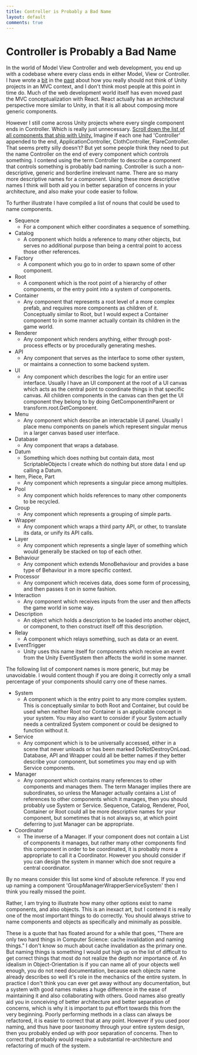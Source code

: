 ```yaml
---
title: Controller is Probably a Bad Name
layout: default
comments: true
---
```


# Controller is Probably a Bad Name

In the world of Model View Controller and web development, you end up with a codebase where every class ends in either Model, View or Controller. I have wrote a [bit](http://rygo6.github.io/2017/03/26/ECS-not-MVC.html) in the [past](http://rygo6.github.io/2016/08/21/Forget-About-MVC-In-Unity.html) about how you really should not think of Unity projects in an MVC context, and I don't think most people at this point in time do. Much of the web development world itself has even moved past the MVC conceptualization with React. React actually has an architectural perspective more similar to Unity, in that it is all about composing more generic components.

 However I still come across Unity projects where every single component ends in Controller. Which is really just unnecessary. [Scroll down the list of all components that ship with Unity.](https://docs.unity3d.com/ScriptReference/Application.html) Imagine if each one had 'Controller' appended to the end, ApplicationController, ClothController, FlareController. That seems pretty silly doesn't? But yet some people think they need to put the name Controller on the end of every component which controls something. I contend using the term Controller to describe a component that controls something is probably bad naming. Controller is such a non-descriptive, generic and borderline irrelevant name. There are so many more descriptive names for a component. Using these more descriptive names I think will both aid you in better separation of concerns in your architecture, and also make your code easier to follow.

To further illustrate I have compiled a list of nouns that could be used to name components.

- Sequence
  - For a component which either coordinates a sequence of something.
- Catalog
  - A component which holds a reference to many other objects, but serves no additional purpose than being a central point to access those other references.
- Factory
  - A component which you go to in order to spawn some of other component.
- Root
  - A component which is the root point of a hierarchy of other components, or the entry point into a system of components.
- Container
    - Any component that represents a root level of a more complex prefab, and requires more components as children of it. Conceptually similar to Root, but I would expect a Container component to in some manner actually contain its children in the game world.
- Renderer
  - Any component which renders anything, either through post-process effects or by procedurally generating meshes.
- API
  - Any component that serves as the interface to some other system, or maintains a connection to some backend system.
- UI
  - Any component which describes the logic for an entire user interface. Usually I have an UI component at the root of a UI canvas which acts as the central point to coordinate things in that specific canvas. All children components in the canvas can then get the UI component they belong to by doing GetComponentInParent or transform.root.GetComponent.
- Menu
  - Any component which describe an interactable UI panel. Usually I place menu components on panels which represent singular menus in a larger canvas based user interface.
- Database
  - Any component that wraps a database.
- Datum
  - Something which does nothing but contain data, most ScriptableObjects I create which do nothing but store data I end up calling a Datum.
- Item, Piece, Part
  - Any component which represents a singular piece among multiples.
- Pool
  - Any component which holds references to many other components to be recycled.
- Group
  - Any component which represents a grouping of simple parts.
- Wrapper
  - Any component which wraps a third party API, or other, to translate its data, or unify its API calls.
- Layer
  - Any component which represents a single layer of something which would generally be stacked on top of each other.
- Behaviour
  - Any component which extends MonoBehaviour and provides a base type of Behaviour in a more specific context.
- Processor
  - Any component which receives data, does some form of processing, and then passes it on in some fashion.
- Interaction
  - Any component which receives inputs from the user and then affects the game world in some way.
- Description
  - An object which holds a description to be loaded into another object, or component, to then construct itself off this description.
- Relay
   - A component which relays something, such as data or an event.
- EventTrigger
  - Unity uses this name itself for components which receive an event from the Unity EventSystem then affects the world in some manner.

The following list of component names is more generic, but may be unavoidable. I would content though if you are doing it correctly only a small percentage of your components should carry one of these names.

- System
  - A component which is the entry point to any more complex system. This is conceptually similar to both Root and Container, but could be used when neither Root nor Container is an applicable concept in your system. You may also want to consider if your System actually needs a centralized System component or could be designed to function without it.
- Service
  - Any component which is to be universally accessed, either in a scene that never unloads or has been marked DoNotDestroyOnLoad. Database, API and Wrapper could all be better names if they better describe your component, but sometimes you may end up with Service components.
- Manager
  - Any component which contains many references to other components and manages them. The term Manager implies there are subordinates, so unless the Manager actually contains a List of references to other components which it manages, then you should probably use System or Service. Sequence, Catalog, Renderer, Pool, Container or Root could all be more descriptive names for your component, but sometimes that is not always so, at which point deferring to just Manager can be appropriate.
- Coordinator
  - The inverse of a Manager. If your component does not contain a List of components it manages, but rather many other components find this component in order to be coordinated, it is probably more a appropriate to call it a Coordinator. However you should consider if you can design the system in manner which doe snot require a central coordinator.

By no means consider this list some kind of absolute reference. If you end up naming a component 'GroupManagerWrapperServiceSystem' then I think you really missed the point.

Rather, I am trying to illustrate how many other options exist to name components, and also objects. This is an inexact art, but I contend it is really one of the most important things to do correctly. You should always strive to name components and objects as specifically and minimally as possible.

These is a quote that has floated around for a while that goes, "There are only two hard things in Computer Science: cache invalidation and naming things." I don't know so much about cache invalidation as the primary one. But naming things is something I would put high up on the list of difficult to get correct things that most do not realize the depth nor importance of. An idealism in Object-Orientation is if you can name all of your objects well enough, you do not need documentation, because each objects name already describes so well it's role in the mechanics of the entire system. In practice I don't think you can ever get away without any documentation, but a system with good names makes a huge difference in the ease of maintaining it and also collaborating with others. Good names also greatly aid you in conceiving of better architecture and better separation of concerns, which is why it is important to put effort towards this from the very beginning. Poorly performing methods in a class can always be refactored, it is easier to correct that at any point. However if you used poor naming, and thus have poor taxonomy through your entire system design, then you probably ended up with poor separation of concerns. Then to correct that probably would require a substantial re-architecture and refactoring of much of the system.
